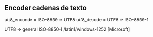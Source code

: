## Encoder cadenas de texto

utt8_enconde = ISO-8859 => UTF8
utf8_decode = UTF8 => ISO-8859-1


UTF8 => general
ISO-8850-1 /latin1/windows-1252 [Microsoft]